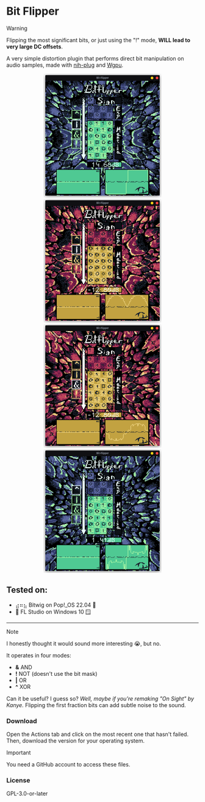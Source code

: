 # Bit Flipper

> [!WARNING]
> Flipping the most significant bits, or just using the "!" mode, **WILL lead to very large DC offsets**.

A very simple distortion plugin that performs direct bit manipulation on audio samples, made with [nih-plug](https://github.com/robbert-vdh/nih-plug) and [Wgpu](https://wgpu.rs/).

<div align="center">
  <img src="./assets/plugin_preview_01.png" width=310>
  <img src="./assets/plugin_preview_04.png" width=310>
  <img src="./assets/plugin_preview_03.png" width=310>
  <img src="./assets/plugin_preview_02.png" width=310>
</div>

## Tested on:

- ⣴⠶⣦ Bitwig on Pop!\_OS 22.04 🐧
- 🥕 FL Studio on Windows 10 🪟

<hr>

> [!NOTE]
> I honestly thought it would sound more interesting 😭, but no.

It operates in four modes:

- **&** AND
- **!** NOT (doesn't use the bit mask)
- **|** OR
- **^** XOR

Can it be useful? I guess so? _Well, maybe if you're remaking "On Sight" by Kanye._
Flipping the first fraction bits can add subtle noise to the sound.

### Download

Open the Actions tab and click on the most recent one that hasn't failed. Then, download the version for your operating system.

> [!IMPORTANT]
> You need a GitHub account to access these files.

### License

GPL-3.0-or-later
